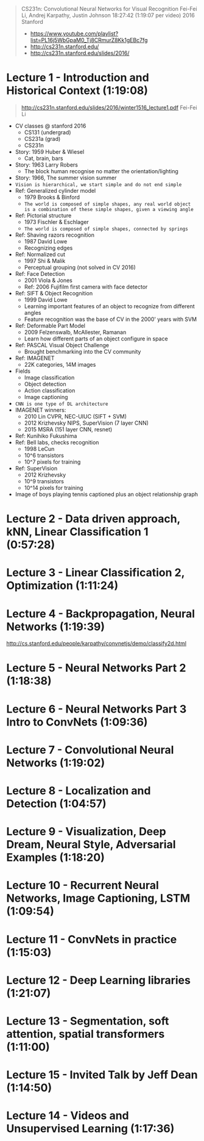 <!-- *********************************************************************** -->
<!--                                                                         -->
<!--                                                                         -->
<!-- ConvolutionalNeuralNetworks.md                                          -->
<!--                                                                         -->
<!-- By: ngoguey <ngoguey@airware.com>                                       -->
<!--                                                                         -->
<!-- Created: 2017/06/24 16:55:32 by ngoguey                                 -->
<!-- Updated: 2017/06/24 18:40:20 by ngoguey                                 -->
<!--                                                                         -->
<!-- *********************************************************************** -->

> CS231n: Convolutional Neural Networks for Visual Recognition
> Fei-Fei Li, Andrej Karpathy, Justin Johnson
> 18:27:42 (1:19:07 per video)
> 2016
> Stanford
> - https://www.youtube.com/playlist?list=PL16j5WbGpaM0_Tj8CRmurZ8Kk1gEBc7fg
> - http://cs231n.stanford.edu/
> - http://cs231n.stanford.edu/slides/2016/

# Lecture 1 - Introduction and Historical Context (1:19:08)
> http://cs231n.stanford.edu/slides/2016/winter1516_lecture1.pdf
> Fei-Fei Li
- CV classes @ stanford 2016
  - CS131 (undergrad)
  - CS231a (grad)
  - CS231n
- Story: 1959 Huber & Wiesel
  - Cat, brain, bars
- Story: 1963 Larry Robers
  - The block human recognise no matter the orientation/lighting
- Story: 1966, The summer vision summer
- `Vision is hierarchical, we start simple and do not end simple`
- Ref: Generalized cylinder model
  - 1979 Brooks & Binford
  - `The world is composed of simple shapes, any real world object is a combination of these simple shapes, given a viewing angle`
- Ref: Pictorial structure
  - 1973 Fischler & Eschlager
  - `The world is composed of simple shapes, connected by springs`
- Ref: Shaving razors recognition
  - 1987 David Lowe
  - Recognizing edges
- Ref: Normalized cut
  - 1997 Shi & Malik
  - Perceptual grouping (not solved in CV 2016)
- Ref: Face Detection
  - 2001 Viola & Jones
  - Ref: 2006 Fujifilm first camera with face detector
- Ref: SIFT & Object Recognition
  - 1999 David Lowe
  - Learning important features of an object to recognize from different angles
  - Feature recognition was the base of CV in the 2000' years with SVM
- Ref: Deformable Part Model
  - 2009 Felzenswalb, McAllester, Ramanan
  - Learn how different parts of an object configure in space
- Ref: PASCAL Visual Object Challenge
  - Brought benchmarking into the CV community
- Ref: IMAGENET
  - 22K categories, 14M images
- Fields
  - Image classification
  - Object detection
  - Action classification
  - Image captioning
- `CNN is one type of DL architecture`
- IMAGENET winners:
  - 2010 Lin CVPR, NEC-UIUC (SIFT + SVM)
  - 2012 Krizhevsky NIPS, SuperVision (7 layer CNN)
  - 2015 MSRA (151 layer CNN, resnet)
- Ref: Kunihiko Fukushima
- Ref: Bell labs, checks recognition
  - 1998 LeCun
  - 10^6 transistors
  * 10^7 pixels for training
- Ref: SuperVision
  - 2012 Krizhevsky
  - 10^9 transistors
  - 10^14 pixels for training
- Image of boys playing tennis captioned plus an object relationship graph

# Lecture 2 - Data driven approach, kNN, Linear Classification 1 (0:57:28)

# Lecture 3 - Linear Classification 2, Optimization (1:11:24)

# Lecture 4 - Backpropagation, Neural Networks (1:19:39)
http://cs.stanford.edu/people/karpathy/convnetjs/demo/classify2d.html

# Lecture 5 - Neural Networks Part 2 (1:18:38)
# Lecture 6 - Neural Networks Part 3 Intro to ConvNets (1:09:36)
# Lecture 7 - Convolutional Neural Networks (1:19:02)
# Lecture 8 - Localization and Detection (1:04:57)
# Lecture 9 - Visualization, Deep Dream, Neural Style, Adversarial Examples (1:18:20)
# Lecture 10 - Recurrent Neural Networks, Image Captioning, LSTM (1:09:54)
# Lecture 11 - ConvNets in practice (1:15:03)
# Lecture 12 - Deep Learning libraries (1:21:07)
# Lecture 13 - Segmentation, soft attention, spatial transformers (1:11:00)
# Lecture 15 - Invited Talk by Jeff Dean (1:14:50)
# Lecture 14 - Videos and Unsupervised Learning (1:17:36)
